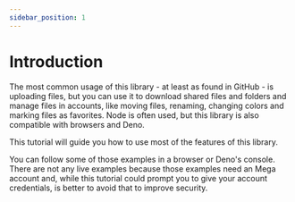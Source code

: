 ```yaml
---
sidebar_position: 1
---
```


# Introduction

The most common usage of this library - at least as found in GitHub - is uploading files, but you can use it to download shared files and folders and manage files in accounts, like moving files, renaming, changing colors and marking files as favorites. Node is often used, but this library is also compatible with browsers and Deno.

This tutorial will guide you how to use most of the features of this library.

You can follow some of those examples in a browser or Deno's console. There are not any live examples because those examples need an Mega account and, while this tutorial could prompt you to give your account credentials, is better to avoid that to improve security.
